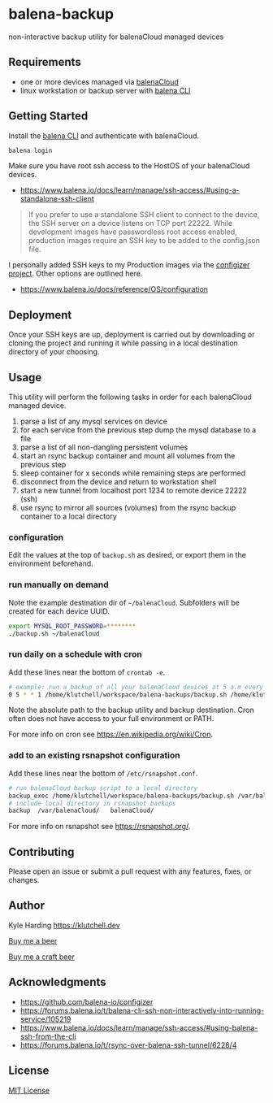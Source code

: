 # balena-backup

non-interactive backup utility for balenaCloud managed devices

## Requirements

- one or more devices managed via [balenaCloud](https://www.balena.io/cloud/)
- linux workstation or backup server with [balena CLI](https://www.balena.io/docs/reference/balena-cli/)

## Getting Started

Install the [balena CLI](https://www.balena.io/docs/reference/balena-cli/) and authenticate with balenaCloud.

```bash
balena login
```

Make sure you have root ssh access to the HostOS of your balenaCloud devices.

- <https://www.balena.io/docs/learn/manage/ssh-access/#using-a-standalone-ssh-client>

> If you prefer to use a standalone SSH client to connect to the device, the SSH server on a device listens on TCP port 22222. While development images have passwordless root access enabled, production images require an SSH key to be added to the config.json file.

I personally added SSH keys to my Production images via the [configizer project](https://github.com/balena-io-playground/configizer). Other options are outlined here.

- <https://www.balena.io/docs/reference/OS/configuration>

## Deployment

Once your SSH keys are up, deployment is carried out by downloading or cloning the project and running it while passing in a local destination directory of your choosing.

## Usage

This utility will perform the following tasks in order for each balenaCloud managed device.

1. parse a list of any mysql services on device
2. for each service from the previous step dump the mysql database to a file
3. parse a list of all non-dangling persistent volumes
4. start an rsync backup container and mount all volumes from the previous step
5. sleep container for x seconds while remaining steps are performed
6. disconnect from the device and return to workstation shell
7. start a new tunnel from localhost port 1234 to remote device 22222 (ssh)
8. use rsync to mirror all sources (volumes) from the rsync backup container to a local directory

### configuration

Edit the values at the top of `backup.sh` as desired, or export them in the environment beforehand.

### run manually on demand

Note the example destination dir of `~/balenaCloud`. Subfolders will be created for each device UUID.

```bash
export MYSQL_ROOT_PASSWORD=********
./backup.sh ~/balenaCloud
```

### run daily on a schedule with cron

Add these lines near the bottom of `crontab -e`.

```bash
# example: run a backup of all your balenaCloud devices at 5 a.m every week
0 5 * * 1 /home/klutchell/workspace/balena-backups/backup.sh /home/klutchell/balenaCloud
```

Note the absolute path to the backup utility and backup destination. Cron often does not have access to your full environment or PATH.

For more info on cron see <https://en.wikipedia.org/wiki/Cron>.

### add to an existing rsnapshot configuration

Add these lines near the bottom of `/etc/rsnapshot.conf`.

```bash
# run balenaCloud backup script to a local directory
backup_exec	/home/klutchell/workspace/balena-backups/backup.sh /var/balenaCloud/
# include local directory in rsnapshot backups
backup	/var/balenaCloud/	balenaCloud/
```

For more info on rsnapshot see <https://rsnapshot.org/>.

## Contributing

Please open an issue or submit a pull request with any features, fixes, or changes.

## Author

Kyle Harding <https://klutchell.dev>

[Buy me a beer](https://kyles-tip-jar.myshopify.com/cart/31356319498262:1?channel=buy_button)

[Buy me a craft beer](https://kyles-tip-jar.myshopify.com/cart/31356317859862:1?channel=buy_button)

## Acknowledgments

- <https://github.com/balena-io/configizer>
- <https://forums.balena.io/t/balena-cli-ssh-non-interactively-into-running-service/105219>
- <https://www.balena.io/docs/learn/manage/ssh-access/#using-balena-ssh-from-the-cli>
- <https://forums.balena.io/t/rsync-over-balena-ssh-tunnel/6228/4>

## License

[MIT License](./LICENSE)